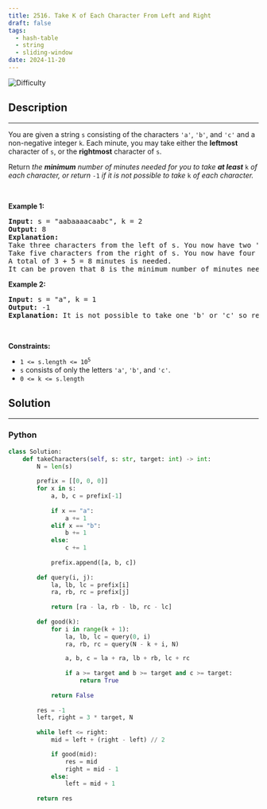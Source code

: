 ```yaml
---
title: 2516. Take K of Each Character From Left and Right
draft: false
tags: 
  - hash-table
  - string
  - sliding-window
date: 2024-11-20
---
```


![Difficulty](https://img.shields.io/badge/Difficulty-Medium-blue.svg)

## Description

---
<p>You are given a string <code>s</code> consisting of the characters <code>&#39;a&#39;</code>, <code>&#39;b&#39;</code>, and <code>&#39;c&#39;</code> and a non-negative integer <code>k</code>. Each minute, you may take either the <strong>leftmost</strong> character of <code>s</code>, or the <strong>rightmost</strong> character of <code>s</code>.</p>

<p>Return<em> the <strong>minimum</strong> number of minutes needed for you to take <strong>at least</strong> </em><code>k</code><em> of each character, or return </em><code>-1</code><em> if it is not possible to take </em><code>k</code><em> of each character.</em></p>

<p>&nbsp;</p>
<p><strong class="example">Example 1:</strong></p>

<pre>
<strong>Input:</strong> s = &quot;aabaaaacaabc&quot;, k = 2
<strong>Output:</strong> 8
<strong>Explanation:</strong> 
Take three characters from the left of s. You now have two &#39;a&#39; characters, and one &#39;b&#39; character.
Take five characters from the right of s. You now have four &#39;a&#39; characters, two &#39;b&#39; characters, and two &#39;c&#39; characters.
A total of 3 + 5 = 8 minutes is needed.
It can be proven that 8 is the minimum number of minutes needed.
</pre>

<p><strong class="example">Example 2:</strong></p>

<pre>
<strong>Input:</strong> s = &quot;a&quot;, k = 1
<strong>Output:</strong> -1
<strong>Explanation:</strong> It is not possible to take one &#39;b&#39; or &#39;c&#39; so return -1.
</pre>

<p>&nbsp;</p>
<p><strong>Constraints:</strong></p>

<ul>
	<li><code>1 &lt;= s.length &lt;= 10<sup>5</sup></code></li>
	<li><code>s</code> consists of only the letters <code>&#39;a&#39;</code>, <code>&#39;b&#39;</code>, and <code>&#39;c&#39;</code>.</li>
	<li><code>0 &lt;= k &lt;= s.length</code></li>
</ul>


## Solution

---
### Python
``` py title='take-k-of-each-character-from-left-and-right'
class Solution:
    def takeCharacters(self, s: str, target: int) -> int:
        N = len(s)
        
        prefix = [[0, 0, 0]]
        for x in s:
            a, b, c = prefix[-1]
            
            if x == "a":
                a += 1
            elif x == "b":
                b += 1
            else:
                c += 1
            
            prefix.append([a, b, c])
        
        def query(i, j):
            la, lb, lc = prefix[i]
            ra, rb, rc = prefix[j]
            
            return [ra - la, rb - lb, rc - lc]
        
        def good(k):
            for i in range(k + 1):
                la, lb, lc = query(0, i)
                ra, rb, rc = query(N - k + i, N)

                a, b, c = la + ra, lb + rb, lc + rc
                
                if a >= target and b >= target and c >= target:
                    return True
                
            return False
        
        res = -1
        left, right = 3 * target, N
        
        while left <= right:
            mid = left + (right - left) // 2

            if good(mid):
                res = mid
                right = mid - 1
            else:
                left = mid + 1
        
        return res

```

